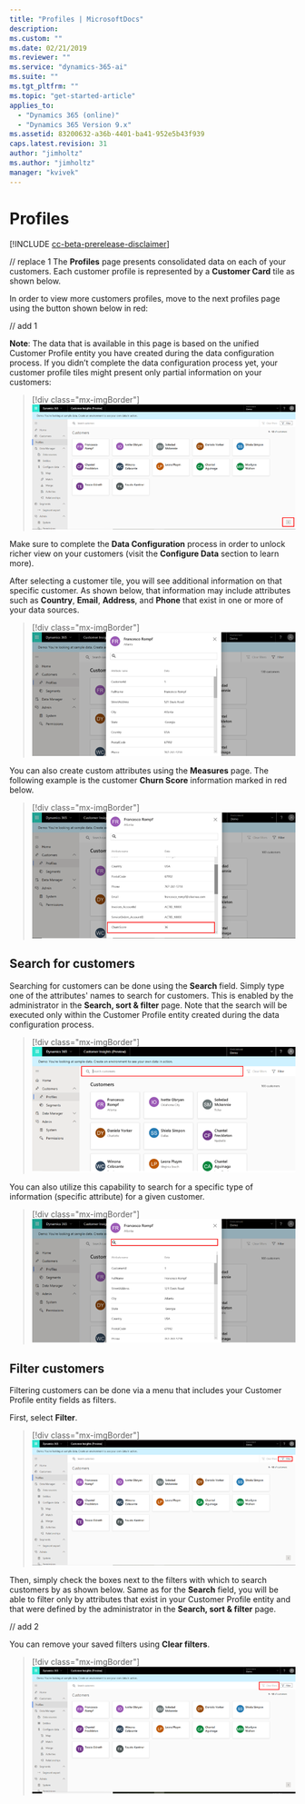 ```yaml
---
title: "Profiles | MicrosoftDocs"
description: 
ms.custom: ""
ms.date: 02/21/2019
ms.reviewer: ""
ms.service: "dynamics-365-ai"
ms.suite: ""
ms.tgt_pltfrm: ""
ms.topic: "get-started-article"
applies_to: 
  - "Dynamics 365 (online)"
  - "Dynamics 365 Version 9.x"
ms.assetid: 83200632-a36b-4401-ba41-952e5b43f939
caps.latest.revision: 31
author: "jimholtz"
ms.author: "jimholtz"
manager: "kvivek"
---
```

# Profiles

[!INCLUDE [cc-beta-prerelease-disclaimer](../includes/cc-beta-prerelease-disclaimer.md)]

// replace 1
The **Profiles** page presents consolidated data on each of your customers. Each customer profile is represented by a **Customer Card** tile as shown below.

In order to view more customers profiles, move to the next profiles page using the button shown below in red:

// add 1

**Note**: The data that is available in this page is based on the unified Customer Profile entity you have created during the data configuration process. If you didn’t complete the data configuration process yet, your customer profile tiles might present only partial information on your customers:

> [!div class="mx-imgBorder"] 
> ![](media/customer-card-tile.png "Customer Card tiles")

Make sure to complete the **Data Configuration** process in order to unlock richer view on your customers (visit the **Configure Data** section to learn more).

After selecting a customer tile, you will see additional information on that specific customer. As shown below, that information may include attributes such as **Country**, **Email**, **Address**, and **Phone** that exist in one or more of your data sources.

> [!div class="mx-imgBorder"] 
> ![](media/customer-card-tile-customer-info.png "Customer Card tile customer info")

You can also create custom attributes using the **Measures** page. The following example is the customer **Churn Score** information marked in red below.

> [!div class="mx-imgBorder"] 
> ![](media/customer-card-tile-customer-churn-score.png "Customer Card tile churn score")

## Search for customers

Searching for customers can be done using the **Search** field. Simply type one of the attributes' names to search for customers. This is enabled by the administrator in the **Search, sort & filter** page. Note that the search will be executed only within the Customer Profile entity created during the data configuration process.

> [!div class="mx-imgBorder"] 
> ![](media/customer-card-tile-search.png "Customer Card tile search")

You can also utilize this capability to search for a specific type of information (specific attribute) for a given customer.

> [!div class="mx-imgBorder"] 
> ![](media/customer-card-tile-search2.png "Customer Card tile search")

## Filter customers

Filtering customers can be done via a menu that includes your Customer Profile entity fields as filters. 

First, select **Filter**.

> [!div class="mx-imgBorder"] 
> ![](media/customer-card-tile-filter.png "Customer Card tile filter")

Then, simply check the boxes next to the filters with which to search customers by as shown below. Same as for the **Search** field, you will be able to filter only by attributes that exist in your Customer Profile entity and that were defined by the administrator in the **Search, sort & filter** page.

// add 2

You can remove your saved filters using **Clear filters**.

> [!div class="mx-imgBorder"] 
> ![](media/customer-card-tile-clear-filter.png "Customer Card tile clear filter")
